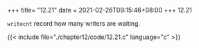 +++
title= "12.21"
date = 2021-02-26T09:15:46+08:00
+++
12.21

`writecnt` record how many writers are waiting.

{{< include file="./chapter12/code/12.21.c" language="c" >}}


